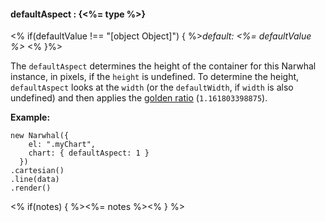 #### **defaultAspect** : {<%= type %>}

<% if(defaultValue !== "[object Object]") { %>*default: <%= defaultValue %>* <% }%>

The `defaultAspect` determines the height of the container for this Narwhal instance, in pixels, if the `height` is undefined. To determine the height, `defaultAspect` looks at the `width` (or the `defaultWidth`, if `width` is also undefined) and then applies the [golden ratio](http://en.wikipedia.org/wiki/Golden_ratio) (`1.161803398875`).

**Example:**

	new Narwhal({
	    el: ".myChart",
	    chart: { defaultAspect: 1 }
	  })
	.cartesian()
	.line(data)
	.render() 

<% if(notes) { %><%= notes %><% } %>

